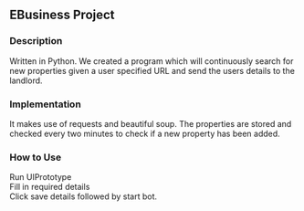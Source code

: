 
## **EBusiness Project**

### **Description**
Written in Python.
We created a program which will continuously search for new properties given a user specified URL and send the users details to the landlord.


### **Implementation**
It makes use of requests and beautiful soup. The properties are stored and checked every two minutes to check if a new property has been added.

### **How to Use**
Run UIPrototype  
Fill in required details  
Click save details followed by start bot.


